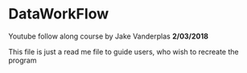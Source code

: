 # DataWorkFlow
Youtube follow along course by Jake Vanderplas **2/03/2018**

This file is just a read me file to guide users, who wish to recreate the program
